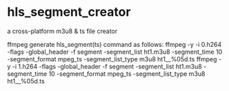 # hls_segment_creator
a cross-platform m3u8 &amp; ts file creator


ffmpeg generate hls_segment(ts) command as follows:
ffmpeg -y -i 0.h264 -flags -global_header -f segment -segment_list ht1.m3u8 -segment_time 10 -segment_format mpeg_ts -segment_list_type m3u8 ht1__%05d.ts
ffmpeg -y -i 1.h264 -flags -global_header -f segment -segment_list ht1.m3u8 -segment_time 10 -segment_format mpeg_ts -segment_list_type m3u8 ht1__%05d.ts
